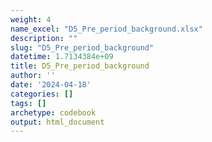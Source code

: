 ```yaml
---
weight: 4
name_excel: "D5_Pre_period_background.xlsx"
description: ""
slug: "D5_Pre_period_background"
datetime: 1.7134384e+09
title: D5_Pre_period_background
author: ''
date: '2024-04-18'
categories: []
tags: []
archetype: codebook
output: html_document
---
```


<div class="tabcontent"></div>
